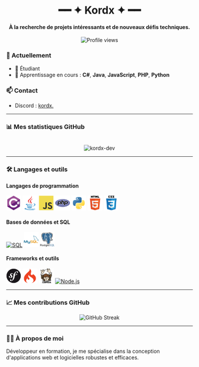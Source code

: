 <h1 align="center">━━ ✦ Kordx ✦ ━━</h1>
<h4 align="center">À la recherche de projets intéressants et de nouveaux défis techniques.</h4>

<p align="center">
  <img src="https://komarev.com/ghpvc/?username=kordx-dev&label=Profile%20views&style=flat" alt="Profile views" />
</p>

### 🚀 Actuellement
- **🔭** Étudiant
- **🌱** Apprentissage en cours : **C#**, **Java**, **JavaScript**, **PHP**, **Python**

### 📫 Contact
- Discord : [kordx.](https://discord.com/users/kordx.)

---

### 📊 Mes statistiques GitHub
<p align="center">
<br>
<img src="https://github-readme-stats.vercel.app/api?username=kordx-dev&show_icons=true&locale=fr&theme=dark" alt="kordx-dev" /><br>
</p>

---

### 🛠️ Langages et outils
<p align="left">
  
  #### Langages de programmation
  <a href="https://learn.microsoft.com/en-us/dotnet/csharp/" target="_blank"><img src="https://raw.githubusercontent.com/devicons/devicon/master/icons/csharp/csharp-original.svg" alt="C#" width="40" height="40"/></a>
  <a href="https://www.java.com" target="_blank"><img src="https://raw.githubusercontent.com/devicons/devicon/master/icons/java/java-original.svg" alt="Java" width="40" height="40"/></a>
  <a href="https://developer.mozilla.org/en-US/docs/Web/JavaScript" target="_blank"><img src="https://raw.githubusercontent.com/devicons/devicon/master/icons/javascript/javascript-original.svg" alt="JavaScript" width="40" height="40"/></a>
  <a href="https://www.php.net/" target="_blank"><img src="https://raw.githubusercontent.com/devicons/devicon/master/icons/php/php-original.svg" alt="PHP" width="40" height="40"/></a>
  <a href="https://www.python.org" target="_blank"><img src="https://raw.githubusercontent.com/devicons/devicon/master/icons/python/python-original.svg" alt="Python" width="40" height="40"/></a>
  <a href="https://developer.mozilla.org/en-US/docs/Web/HTML" target="_blank"><img src="https://raw.githubusercontent.com/devicons/devicon/master/icons/html5/html5-original-wordmark.svg" alt="HTML5" width="40" height="40"/></a>
  <a href="https://developer.mozilla.org/en-US/docs/Web/CSS" target="_blank"><img src="https://raw.githubusercontent.com/devicons/devicon/master/icons/css3/css3-original-wordmark.svg" alt="CSS3" width="40" height="40"/></a>
  
  #### Bases de données et SQL
  <a href="https://sql.sh/" target="_blank"><img src="https://www.svgrepo.com/show/535339/database.svg" alt="SQL" width="40" height="40"/></a>
  <a href="https://www.mysql.com/" target="_blank"><img src="https://raw.githubusercontent.com/devicons/devicon/master/icons/mysql/mysql-original-wordmark.svg" alt="MySQL" width="40" height="40"/></a>
  <a href="https://www.postgresql.org/" target="_blank"><img src="https://raw.githubusercontent.com/devicons/devicon/master/icons/postgresql/postgresql-original-wordmark.svg" alt="PostgreSQL" width="40" height="40"/></a>

  #### Frameworks et outils
  <a href="https://symfony.com/" target="_blank"><img src="https://raw.githubusercontent.com/devicons/devicon/master/icons/symfony/symfony-original.svg" alt="Symfony" width="40" height="40"/></a>
  <a href="https://codeigniter.com/" target="_blank"><img src="https://raw.githubusercontent.com/devicons/devicon/master/icons/codeigniter/codeigniter-plain.svg" alt="CodeIgniter" width="40" height="40"/></a>
  <a href="https://getcomposer.org/" target="_blank"><img src="https://raw.githubusercontent.com/devicons/devicon/master/icons/composer/composer-original.svg" alt="Composer" width="40" height="40"/></a>
  <a href="https://nodejs.org" target="_blank"><img src="https://www.svgrepo.com/show/354119/nodejs-icon.svg" alt="Node.js" width="40" height="40"/></a>
</p>

---

### 📈 Mes contributions GitHub
<p align="center">
  <img src="https://github-readme-streak-stats.herokuapp.com/?user=kordx-dev&theme=dark" alt="GitHub Streak"/>
</p>

---

### 👨‍💻 À propos de moi
Développeur en formation, je me spécialise dans la conception d'applications web et logicielles robustes et efficaces.
